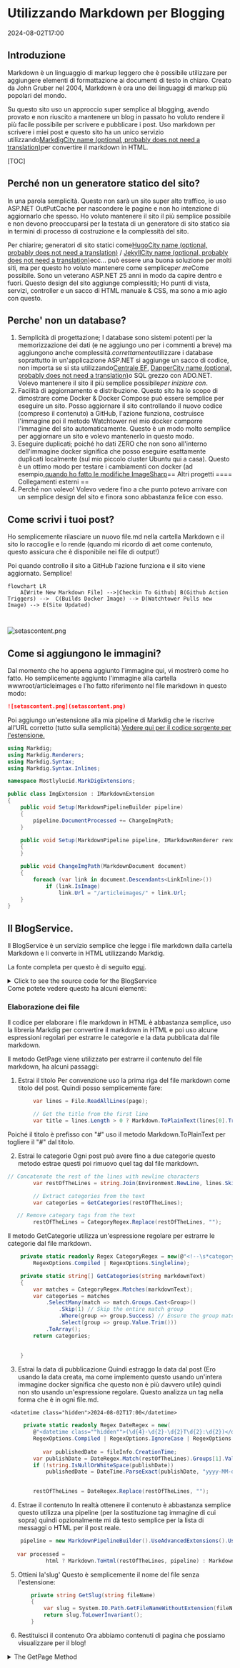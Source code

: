 # Utilizzando Markdown per Blogging

<!--category-- ASP.NET, Markdown -->
<datetime class="hidden">2024-08-02T17:00</datetime>

## Introduzione

Markdown è un linguaggio di markup leggero che è possibile utilizzare per aggiungere elementi di formattazione ai documenti di testo in chiaro. Creato da John Gruber nel 2004, Markdown è ora uno dei linguaggi di markup più popolari del mondo.

Su questo sito uso un approccio super semplice al blogging, avendo provato e non riuscito a mantenere un blog in passato ho voluto rendere il più facile possibile per scrivere e pubblicare i post. Uso markdown per scrivere i miei post e questo sito ha un unico servizio utilizzando[MarkdigCity name (optional, probably does not need a translation)](https://github.com/xoofx/markdig)per convertire il markdown in HTML.

[TOC]

## Perché non un generatore statico del sito?

In una parola semplicità. Questo non sarà un sito super alto traffico, io uso ASP.NET OutPutCache per nascondere le pagine e non ho intenzione di aggiornarlo che spesso. Ho voluto mantenere il sito il più semplice possibile e non devono preoccuparsi per la testata di un generatore di sito statico sia in termini di processo di costruzione e la complessità del sito.

Per chiarire; generatori di sito statici come[HugoCity name (optional, probably does not need a translation)](https://gohugo.io/) / [JekyllCity name (optional, probably does not need a translation)](https://jekyllrb.com/)ecc... può essere una buona soluzione per molti siti, ma per questo ho voluto mantenere come semplice*per me*Come possibile. Sono un veterano ASP.NET 25 anni in modo da capire dentro e fuori. Questo design del sito aggiunge complessità; Ho punti di vista, servizi, controller e un sacco di HTML manuale & CSS, ma sono a mio agio con questo.

## Perche' non un database?

1. Semplicità di progettazione; I database sono sistemi potenti per la memorizzazione dei dati (e ne aggiungo uno per i commenti a breve) ma aggiungono anche complessità.*correttamente*utilizzare i database soprattutto in un'applicazione ASP.NET si aggiunge un sacco di codice, non importa se si sta utilizzando[Centrale EF](https://learn.microsoft.com/en-us/ef/core/), [DapperCity name (optional, probably does not need a translation)](https://github.com/DapperLib/Dapper)o SQL grezzo con ADO.NET. Volevo mantenere il sito il più semplice possibile*per iniziare con*.
2. Facilità di aggiornamento e distribuzione. Questo sito ha lo scopo di dimostrare come Docker & Docker Compose può essere semplice per eseguire un sito. Posso aggiornare il sito controllando il nuovo codice (compreso il contenuto) a GitHub, l'azione funziona, costruisce l'immagine poi il metodo Watchtower nel mio docker comporre l'immagine del sito automaticamente. Questo è un modo molto semplice per aggiornare un sito e volevo mantenerlo in questo modo.
3. Eseguire duplicati; poiché ho dati ZERO che non sono all'interno dell'immagine docker significa che posso eseguire esattamente duplicati localmente (sul mio piccolo cluster Ubuntu qui a casa). Questo è un ottimo modo per testare i cambiamenti con docker (ad esempio,[quando ho fatto le modifiche ImageSharp](/blog/imagesharpwithdocker)== Altri progetti ==== Collegamenti esterni ==
4. Perché non volevo! Volevo vedere fino a che punto potevo arrivare con un semplice design del sito e finora sono abbastanza felice con esso.

## Come scrivi i tuoi post?

Ho semplicemente rilasciare un nuovo file.md nella cartella Markdown e il sito lo raccoglie e lo rende (quando mi ricordo di aet come contenuto, questo assicura che è disponibile nei file di output!)

Poi quando controllo il sito a GitHub l'azione funziona e il sito viene aggiornato. Semplice!

```mermaid
flowchart LR
    A[Write New Markdown File] -->|Checkin To Github| B(Github Action Triggers) -->  C(Builds Docker Image) --> D(Watchtower Pulls new Image) --> E(Site Updated)
   
  
```

![setascontent.png](setascontent.png)

## Come si aggiungono le immagini?

Dal momento che ho appena aggiunto l'immagine qui, vi mostrerò come ho fatto. Ho semplicemente aggiunto l'immagine alla cartella wwwroot/articleimages e l'ho fatto riferimento nel file markdown in questo modo:

```markdown
![setascontent.png](setascontent.png)
```

Poi aggiungo un'estensione alla mia pipeline di Markdig che le riscrive all'URL corretto (tutto sulla semplicità).[Vedere qui per il codice sorgente per l'estensione.](https://github.com/scottgal/mostlylucidweb/blob/main/Mostlylucid/MarkDigExtensions/ImgExtension.cs)

```csharp
using Markdig;
using Markdig.Renderers;
using Markdig.Syntax;
using Markdig.Syntax.Inlines;

namespace Mostlylucid.MarkDigExtensions;

public class ImgExtension : IMarkdownExtension
{
    public void Setup(MarkdownPipelineBuilder pipeline)
    {
        pipeline.DocumentProcessed += ChangeImgPath;
    }

    public void Setup(MarkdownPipeline pipeline, IMarkdownRenderer renderer)
    {
    }

    public void ChangeImgPath(MarkdownDocument document)
    {
        foreach (var link in document.Descendants<LinkInline>())
            if (link.IsImage)
                link.Url = "/articleimages/" + link.Url;
    }
}
```

## Il BlogService.

Il BlogService è un servizio semplice che legge i file markdown dalla cartella Markdown e li converte in HTML utilizzando Markdig.

La fonte completa per questo è di seguito e[qui](https://github.com/scottgal/mostlylucidweb/blob/main/Mostlylucid/Services/BlogService.cs).

<details>
<summary>Click to see the source code for the BlogService</summary>

```csharp

using System.Globalization;
using System.Text.RegularExpressions;
using Markdig;
using Microsoft.Extensions.Caching.Memory;
using Mostlylucid.MarkDigExtensions;
using Mostlylucid.Models.Blog;

namespace Mostlylucid.Services;

public class BlogService
{
private const string Path = "Markdown";
private const string CacheKey = "Categories";

    private static readonly Regex DateRegex = new(
        @"<datetime class=""hidden"">(\d{4}-\d{2}-\d{2}T\d{2}:\d{2})</datetime>",
        RegexOptions.Compiled | RegexOptions.IgnoreCase | RegexOptions.NonBacktracking);

    private static readonly Regex WordCoountRegex = new(@"\b\w+\b",
        RegexOptions.Compiled | RegexOptions.Multiline | RegexOptions.IgnoreCase | RegexOptions.NonBacktracking);

    private static readonly Regex CategoryRegex = new(@"<!--\s*category\s*--\s*([^,]+?)\s*(?:,\s*([^,]+?)\s*)?-->",
        RegexOptions.Compiled | RegexOptions.Singleline);

    private readonly ILogger<BlogService> _logger;

    private readonly IMemoryCache _memoryCache;

    private readonly MarkdownPipeline pipeline;

    public BlogService(IMemoryCache memoryCache, ILogger<BlogService> logger)
    {
        _logger = logger;
        _memoryCache = memoryCache;
        pipeline = new MarkdownPipelineBuilder().UseAdvancedExtensions().Use<ImgExtension>().Build();
        ListCategories();
    }


    private Dictionary<string, List<string>> GetFromCache()
    {
        return _memoryCache.Get<Dictionary<string, List<string>>>(CacheKey) ?? new Dictionary<string, List<string>>();
    }

    private void SetCache(Dictionary<string, List<string>> categories)
    {
        _memoryCache.Set(CacheKey, categories, new MemoryCacheEntryOptions
        {
            AbsoluteExpirationRelativeToNow = TimeSpan.FromHours(12)
        });
    }

    private void ListCategories()
    {
        var cacheCats = GetFromCache();
        var pages = Directory.GetFiles("Markdown", "*.md");
        var count = 0;

        foreach (var page in pages)
        {
            var pageAlreadyAdded = cacheCats.Values.Any(x => x.Contains(page));

            if (pageAlreadyAdded) continue;


            var text = File.ReadAllText(page);
            var categories = GetCategories(text);
            if (!categories.Any()) continue;
            count++;
            foreach (var category in categories)
                if (cacheCats.TryGetValue(category, out var pagesList))
                {
                    pagesList.Add(page);
                    cacheCats[category] = pagesList;
                    _logger.LogInformation("Added category {Category} for {Page}", category, page);
                }
                else
                {
                    cacheCats.Add(category, new List<string> { page });
                    _logger.LogInformation("Created category {Category} for {Page}", category, page);
                }
        }

        if (count > 0) SetCache(cacheCats);
    }

    public List<string> GetCategories()
    {
        var cacheCats = GetFromCache();
        return cacheCats.Keys.ToList();
    }


    public List<PostListModel> GetPostsByCategory(string category)
    {
        var pages = GetFromCache()[category];
        return GetPosts(pages.ToArray());
    }

    public BlogPostViewModel? GetPost(string postName)
    {
        try
        {
            var path = System.IO.Path.Combine(Path, postName + ".md");
            var page = GetPage(path, true);
            return new BlogPostViewModel
            {
                Categories = page.categories, WordCount = WordCount(page.restOfTheLines), Content = page.processed,
                PublishedDate = page.publishDate, Slug = page.slug, Title = page.title
            };
        }
        catch (Exception e)
        {
            _logger.LogError(e, "Error getting post {PostName}", postName);
            return null;
        }
    }

    private int WordCount(string text)
    {
        return WordCoountRegex.Matches(text).Count;
    }


    private string GetSlug(string fileName)
    {
        var slug = System.IO.Path.GetFileNameWithoutExtension(fileName);
        return slug.ToLowerInvariant();
    }

    private static string[] GetCategories(string markdownText)
    {
        var matches = CategoryRegex.Matches(markdownText);
        var categories = matches
            .SelectMany(match => match.Groups.Cast<Group>()
                .Skip(1) // Skip the entire match group
                .Where(group => group.Success) // Ensure the group matched
                .Select(group => group.Value.Trim()))
            .ToArray();
        return categories;
    }

    public (string title, string slug, DateTime publishDate, string processed, string[] categories, string
        restOfTheLines) GetPage(string page, bool html)
    {
        var fileInfo = new FileInfo(page);

        // Ensure the file exists
        if (!fileInfo.Exists) throw new FileNotFoundException("The specified file does not exist.", page);

        // Read all lines from the file
        var lines = File.ReadAllLines(page);

        // Get the title from the first line
        var title = lines.Length > 0 ? Markdown.ToPlainText(lines[0].Trim()) : string.Empty;

        // Concatenate the rest of the lines with newline characters
        var restOfTheLines = string.Join(Environment.NewLine, lines.Skip(1));

        // Extract categories from the text
        var categories = GetCategories(restOfTheLines);

        var publishedDate = fileInfo.CreationTime;
        var publishDate = DateRegex.Match(restOfTheLines).Groups[1].Value;
        if (!string.IsNullOrWhiteSpace(publishDate))
            publishedDate = DateTime.ParseExact(publishDate, "yyyy-MM-ddTHH:mm", CultureInfo.InvariantCulture);

        // Remove category tags from the text
        restOfTheLines = CategoryRegex.Replace(restOfTheLines, "");
        restOfTheLines = DateRegex.Replace(restOfTheLines, "");
        // Process the rest of the lines as either HTML or plain text
        var processed =
            html ? Markdown.ToHtml(restOfTheLines, pipeline) : Markdown.ToPlainText(restOfTheLines, pipeline);

        // Generate the slug from the page filename
        var slug = GetSlug(page);


        // Return the parsed and processed content
        return (title, slug, publishedDate, processed, categories, restOfTheLines);
    }

    public List<PostListModel> GetPosts(string[] pages)
    {
        List<PostListModel> pageModels = new();

        foreach (var page in pages)
        {
            var pageInfo = GetPage(page, false);

            var summary = Markdown.ToPlainText(pageInfo.restOfTheLines).Substring(0, 100) + "...";
            pageModels.Add(new PostListModel
            {
                Categories = pageInfo.categories, Title = pageInfo.title,
                Slug = pageInfo.slug, WordCount = WordCount(pageInfo.restOfTheLines),
                PublishedDate = pageInfo.publishDate, Summary = summary
            });
        }

        pageModels = pageModels.OrderByDescending(x => x.PublishedDate).ToList();
        return pageModels;
    }


    public List<PostListModel> GetPostsForFiles()
    {
        var pages = Directory.GetFiles("Markdown", "*.md");
        return GetPosts(pages);
    }
}
```

</details>
Come potete vedere questo ha alcuni elementi:

### Elaborazione dei file

Il codice per elaborare i file markdown in HTML è abbastanza semplice, uso la libreria Markdig per convertire il markdown in HTML e poi uso alcune espressioni regolari per estrarre le categorie e la data pubblicata dal file markdown.

Il metodo GetPage viene utilizzato per estrarre il contenuto del file markdown, ha alcuni passaggi:

1. Estrai il titolo
   Per convenzione uso la prima riga del file markdown come titolo del post. Quindi posso semplicemente fare:

```csharp
        var lines = File.ReadAllLines(page);

        // Get the title from the first line
        var title = lines.Length > 0 ? Markdown.ToPlainText(lines[0].Trim()) : string.Empty;
```

Poiché il titolo è prefisso con "#" uso il metodo Markdown.ToPlainText per togliere il "#" dal titolo.

2. Estrai le categorie
   Ogni post può avere fino a due categorie questo metodo estrae questi poi rimuovo quel tag dal file markdown.

```csharp
// Concatenate the rest of the lines with newline characters
        var restOfTheLines = string.Join(Environment.NewLine, lines.Skip(1));

        // Extract categories from the text
        var categories = GetCategories(restOfTheLines);

   // Remove category tags from the text
        restOfTheLines = CategoryRegex.Replace(restOfTheLines, "");

```

Il metodo GetCategorie utilizza un'espressione regolare per estrarre le categorie dal file markdown.

```csharp
    private static readonly Regex CategoryRegex = new(@"<!--\s*category\s*--\s*([^,]+?)\s*(?:,\s*([^,]+?)\s*)?-->",
        RegexOptions.Compiled | RegexOptions.Singleline);

    private static string[] GetCategories(string markdownText)
    {
        var matches = CategoryRegex.Matches(markdownText);
        var categories = matches
            .SelectMany(match => match.Groups.Cast<Group>()
                .Skip(1) // Skip the entire match group
                .Where(group => group.Success) // Ensure the group matched
                .Select(group => group.Value.Trim()))
            .ToArray();
        return categories;
        
        
    }
```

3. Estrai la data di pubblicazione
   Quindi estraggo la data dal post (Ero usando la data creata, ma come implemento questo usando un'intera immagine docker significa che questo non è più davvero utile) quindi non sto usando un'espressione regolare.
   Questo analizza un tag nella forma che è in ogni file.md.

```razor
 <datetime class="hidden">2024-08-02T17:00</datetime>
```

```csharp
     private static readonly Regex DateRegex = new(
        @"<datetime class=""hidden"">(\d{4}-\d{2}-\d{2}T\d{2}:\d{2})</datetime>",
        RegexOptions.Compiled | RegexOptions.IgnoreCase | RegexOptions.NonBacktracking);
     
           var publishedDate = fileInfo.CreationTime;
        var publishDate = DateRegex.Match(restOfTheLines).Groups[1].Value;
        if (!string.IsNullOrWhiteSpace(publishDate))
            publishedDate = DateTime.ParseExact(publishDate, "yyyy-MM-ddTHH:mm", CultureInfo.InvariantCulture);

     
        restOfTheLines = DateRegex.Replace(restOfTheLines, "");
```

4. Estrae il contenuto
   In realtà ottenere il contenuto è abbastanza semplice questo utilizza una pipeline (per la sostituzione tag immagine di cui sopra) quindi opzionalmente mi dà testo semplice per la lista di messaggi o HTML per il post reale.

```csharp
    pipeline = new MarkdownPipelineBuilder().UseAdvancedExtensions().Use<ImgExtension>().Build();
    
   var processed =
            html ? Markdown.ToHtml(restOfTheLines, pipeline) : Markdown.ToPlainText(restOfTheLines, pipeline);
```

5. Ottieni la'slug'
   Questo è semplicemente il nome del file senza l'estensione:
   
   ```csharp
       private string GetSlug(string fileName)
       {
           var slug = System.IO.Path.GetFileNameWithoutExtension(fileName);
           return slug.ToLowerInvariant();
       }
   ```

6. Restituisci il contenuto
   Ora abbiamo contenuti di pagina che possiamo visualizzare per il blog!

<details>
<summary> The GetPage Method</summary>
```csharp
public (string title, string slug, DateTime publishDate, string processed, string[] categories, string
        restOfTheLines) GetPage(string page, bool html)
    {
        var fileInfo = new FileInfo(page);

        // Ensure the file exists
        if (!fileInfo.Exists) throw new FileNotFoundException("The specified file does not exist.", page);

        // Read all lines from the file
        var lines = File.ReadAllLines(page);

        // Get the title from the first line
        var title = lines.Length > 0 ? Markdown.ToPlainText(lines[0].Trim()) : string.Empty;

        // Concatenate the rest of the lines with newline characters
        var restOfTheLines = string.Join(Environment.NewLine, lines.Skip(1));

        // Extract categories from the text
        var categories = GetCategories(restOfTheLines);

        var publishedDate = fileInfo.CreationTime;
        var publishDate = DateRegex.Match(restOfTheLines).Groups[1].Value;
        if (!string.IsNullOrWhiteSpace(publishDate))
            publishedDate = DateTime.ParseExact(publishDate, "yyyy-MM-ddTHH:mm", CultureInfo.InvariantCulture);

        // Remove category tags from the text
        restOfTheLines = CategoryRegex.Replace(restOfTheLines, "");
        restOfTheLines = DateRegex.Replace(restOfTheLines, "");
        // Process the rest of the lines as either HTML or plain text
        var processed =
            html ? Markdown.ToHtml(restOfTheLines, pipeline) : Markdown.ToPlainText(restOfTheLines, pipeline);

        // Generate the slug from the page filename
        var slug = GetSlug(page);


        // Return the parsed and processed content
        return (title, slug, publishedDate, processed, categories, restOfTheLines);
    }
```

</details>
Il codice qui sotto mostra come generare l'elenco dei post del blog, si utilizza il`GetPage(page, false)`metodo per estrarre il titolo, le categorie, la data di pubblicazione e il contenuto trattato.

```csharp
     public List<PostListModel> GetPosts(string[] pages)
    {
        List<PostListModel> pageModels = new();

        foreach (var page in pages)
        {
            var pageInfo = GetPage(page, false);

            var summary = Markdown.ToPlainText(pageInfo.restOfTheLines).Substring(0, 100) + "...";
            pageModels.Add(new PostListModel
            {
                Categories = pageInfo.categories, Title = pageInfo.title,
                Slug = pageInfo.slug, WordCount = WordCount(pageInfo.restOfTheLines),
                PublishedDate = pageInfo.publishDate, Summary = summary
            });
        }

        pageModels = pageModels.OrderByDescending(x => x.PublishedDate).ToList();
        return pageModels;
    }


    public List<PostListModel> GetPostsForFiles()
    {
        var pages = Directory.GetFiles("Markdown", "*.md");
        return GetPosts(pages);
    }
```